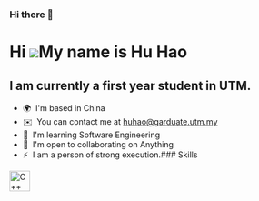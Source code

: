 ### Hi there 👋
Hi ![](https://user-images.githubusercontent.com/18350557/176309783-0785949b-9127-417c-8b55-ab5a4333674e.gif)My name is Hu Hao
==============================================================================================================================

I am currently a first year student in UTM.
-------------------------------------------

*   🌍  I'm based in China
*   ✉️  You can contact me at [huhao@garduate.utm.my](mailto:huhao@garduate.utm.my)
*   🧠  I'm learning Software Engineering
*   🤝  I'm open to collaborating on Anything
*   ⚡  I am a person of strong execution.### Skills 
<p align="left">
<a href="https://docs.microsoft.com/en-us/cpp/?view=msvc-170" target="_blank" rel="noreferrer"><img src="https://raw.githubusercontent.com/danielcranney/readme-generator/main/public/icons/skills/cplusplus-colored.svg" width="36" height="36" alt="C++" /></a>
                    </p>
                    
